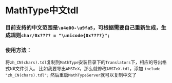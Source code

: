 # MathType中文tdl
### 目前支持的中文范围是```\u4e00-\u9fa5```，可根据需要自己重新生成，生成规则`char/0x???? = "\unicode{0x????}";`

### 使用方法：
将`zh_CN(chars).tdl`复制到`MathType`安装目录下的`Translators`下，相应的导出格式tdl文件引入。
比如我要导出`AMSTeX`，那么就修改`AMSTeX.tdl`，添加 `include "zh_CN(chars).tdl";`
然后重启`MathTypeServer`就可以复制中文了
